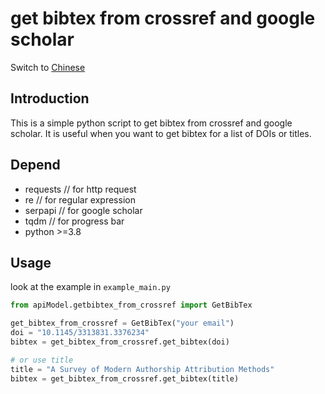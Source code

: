 
# get bibtex from crossref and google scholar
Switch to [Chinese](README_CN.md)
## Introduction
This is a simple python script to get bibtex from crossref and google scholar. It is useful when you want to get bibtex for a list of DOIs or titles.

## Depend
- requests // for http request
- re // for regular expression
- serpapi // for google scholar
- tqdm // for progress bar
- python >=3.8

## Usage

look at the example in `example_main.py`

```python
from apiModel.getbibtex_from_crossref import GetBibTex

get_bibtex_from_crossref = GetBibTex("your email")
doi = "10.1145/3313831.3376234"
bibtex = get_bibtex_from_crossref.get_bibtex(doi)

# or use title
title = "A Survey of Modern Authorship Attribution Methods"
bibtex = get_bibtex_from_crossref.get_bibtex(title)
```

